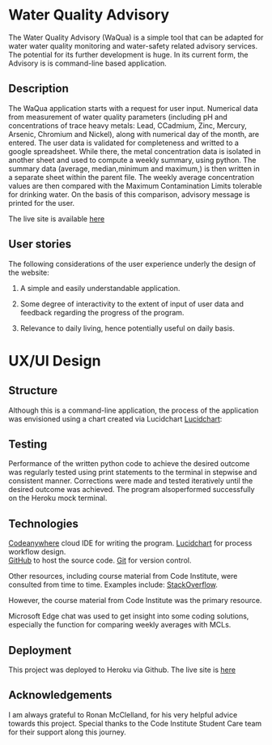 # Water Quality Advisory #

The Water Quality Advisory (WaQua) is a simple tool that can be adapted for water water quality monitoring and water-safety related advisory services. The potential for its further development is huge. In its current form, the Advisory is is command-line based application.  

## Description ##

The WaQua application starts with a request for user input. Numerical data from measurement of water quality parameters (including pH and concentrations of trace heavy metals: Lead, CCadmium, Zinc, Mercury, Arsenic, Chromium and Nickel), along with numerical day of the month, are entered. The user data is validated for completeness and writted to a google spreadsheet. While there, the metal concentration data is isolated in another sheet and used to compute a weekly summary, using python. The summary data (average, median,minimum and maximum,) is then written in a separate sheet within the parent file. The weekly average concentration values are then compared with the Maximum Contamination Limits tolerable for drinking water. On the basis of this comparison, advisory message is printed for the user. 

The live site is available [here](https://kenarina.github.io//)

## User stories ##

The following considerations of the user experience underly the design of the website:  

1. A simple and easily understandable application.  

2. Some degree of interactivity to the extent of input of user data and feedback regarding the progress of the program.

4. Relevance to daily living, hence potentially useful on daily basis.

# UX/UI Design #

## Structure ##

Although this is a command-line application, the process of the application was envisioned using a chart created via Lucidchart [Lucidchart](https://lucid.app/lucidchart/20e7547c-a810-4419-be15-12fae9b00459/edit?viewport_loc=218%2C127%2C1645%2C695%2C0_0&invitationId=inv_246535d8-66cd-430b-927c-db1e51849ffa):  

## Testing ##
Performance of the written python code to achieve the desired outcome was regularly tested using print statements to the terminal in stepwise and consistent manner. Corrections were made and tested iteratively until the desired outcome was achieved. The program alsoperformed successfully on the Heroku mock terminal.


##  Technologies ##
 
[Codeanywhere](https://codeanywhere.com/) cloud IDE for writing the program. 
[Lucidchart](https://lucidchart.com/) for process workflow design.  
[GitHub](https://github.com/) to host the source code.
[Git](https://git-scm.com/) for version control. 

Other resources, including course material from Code Institute, were consulted from time to time. Examples include: [StackOverflow](https://stackoverflow.com/).

 However, the course material from Code Institute was the primary resource. 

 Microsoft Edge chat was used to get insight into some coding solutions, especially the function for comparing weekly averages with MCLs. 

## Deployment ##

This project was deployed to Heroku via Github. The live site is [here](https://water-quality-advisory-514eb5718a6d.herokuapp.com/)

## Acknowledgements ##

I am always grateful to Ronan McClelland, for his very helpful advice towards this project. Special thanks to the Code Institute Student Care team for their support along this journey.